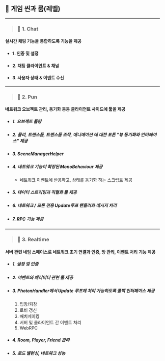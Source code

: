 

## 🔄 게임 씬과 룸(레벨)


---
> ### 📄   1. Chat

#### 실시간 채팅 기능을 통합하도록 기능을 제공

* #### 1. 인증 및 설정
* #### 2. 채팅 클라이언트 & 채널
* #### 3. 사용자 상태 & 이벤트 수신

---
> ### 📄   2. Pun

#### 네트워크 오브젝트 관리, 동기화 등등 클라이언트 사이드에 툴을 제공

* ##### 1. 오브젝트 풀링
* ##### 2. 물리, 트랜스폼, 트랜스폼 조작, 애니메이션 에 대한 포톤 "뷰 동기화와 인터페이스" 제공
* ##### 3. SceneManagerHelper
* ##### 4. 네트워크 기능이 확장된 MonoBehaviour 제공 
  * 네트워크 이벤트에 반응하고, 상태를 동기화 하는 스크립트 제공
* ##### 5. 데이터 스트리밍과 직렬화 툴 제공
* ##### 6. 네트워크 / 포톤 전용 Update루프 핸들러와 메시지 처리
* ##### 7. RPC 기능 제공

---
> ### 📄   3. Realtime

#### 서버 관련 네임 스페이스로 네트워크 초기 연결과 인증, 방 관리, 이벤트 처리 기능 제공

* ##### 1. 설정 및 인증
* ##### 2. 이벤트와 패러미터 관련 툴 제공
* ##### 3. PhotonHandler에서 Update 루프에 처리 가능하도록 콜백 인터페이스 제공
    1. 입장/퇴장
    2. 로비 갱신
    3. 매치메이킹
    4. 서버 및 클라이언트 간 이벤트 처리
    5. WebRPC 
* ##### 4. Room, Player, Friend 관리
* ##### 5. 로드 밸런싱, 네트워크 성능

